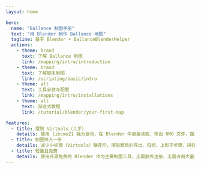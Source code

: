 ```yaml
---
layout: home

hero:
  name: "Ballance 制图手册"
  text: "用 Blender 制作 Ballance 地图"
  tagline: 基于 Blender + BallanceBlenderHelper
  actions:
    - theme: brand
      text: 了解 Ballance 制图
      link: /mapping/intro/introduction
    - theme: brand
      text: 了解脚本制图
      link: /scripting/basic/intro
    - theme: alt
      text: 工具安装与配置
      link: /mapping/intro/installations
    - theme: alt
      text: 渐进式教程
      link: /tutorial/blender/your-first-map

features:
  - title: 摆脱 Virtools（几乎）
    details: 使用 libcmo21 强力驱动，在 Blender 中直接读取、导出 NMO 文件，摆脱对 Virtools 的依赖！
  - title: 制图快人一步
    details: 减少中间商（Virtools）赚差价，摆脱繁琐的导出、归组、上影子步骤，拼好模型直接一键出图！
  - title: 轻量且免费
    details: 使用开源免费的 Blender 作为主要制图工具，无需额外注册，无需占用大量储存空间，不易崩溃
---
```

